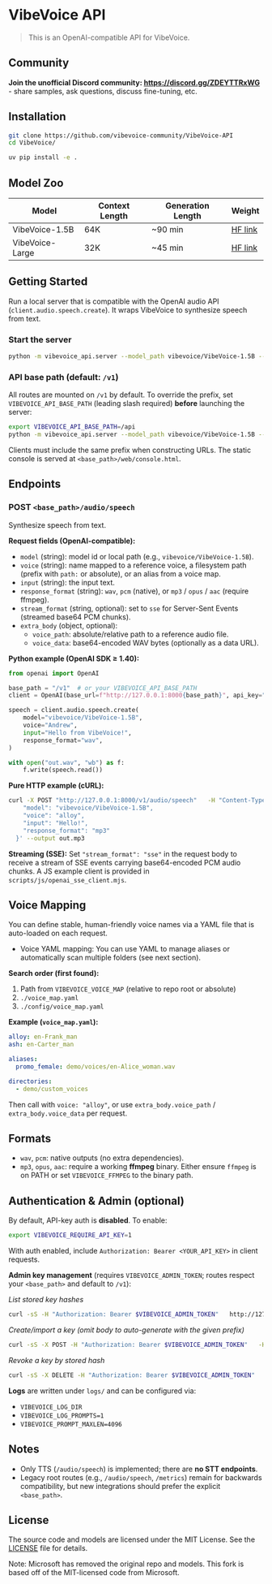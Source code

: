# VibeVoice API

> This is an OpenAI-compatible API for VibeVoice.

## Community

**Join the unofficial Discord community: https://discord.gg/ZDEYTTRxWG** - share samples, ask questions, discuss fine-tuning, etc.

## Installation

```bash
git clone https://github.com/vibevoice-community/VibeVoice-API
cd VibeVoice/

uv pip install -e .
```

## Model Zoo

| Model | Context Length | Generation Length |  Weight |
|-------|----------------|----------|----------|
| VibeVoice-1.5B | 64K | ~90 min | [HF link](https://huggingface.co/vibevoice/VibeVoice-1.5B) |
| VibeVoice-Large| 32K | ~45 min | [HF link](https://huggingface.co/vibevoice/VibeVoice-7B) |

## Getting Started

Run a local server that is compatible with the OpenAI audio API (`client.audio.speech.create`). It wraps VibeVoice to synthesize speech from text.

### Start the server
```bash
python -m vibevoice_api.server --model_path vibevoice/VibeVoice-1.5B --port 8000
```

### API base path (default: `/v1`)
All routes are mounted on `/v1` by default. To override the prefix, set `VIBEVOICE_API_BASE_PATH` (leading slash required) **before** launching the server:
```bash
export VIBEVOICE_API_BASE_PATH=/api
python -m vibevoice_api.server --model_path vibevoice/VibeVoice-1.5B --port 8000
```
Clients must include the same prefix when constructing URLs. The static console is served at `<base_path>/web/console.html`.

## Endpoints

### POST `<base_path>/audio/speech`
Synthesize speech from text.

**Request fields (OpenAI-compatible):**
- `model` (string): model id or local path (e.g., `vibevoice/VibeVoice-1.5B`).
- `voice` (string): name mapped to a reference voice, a filesystem path (prefix with `path:` or absolute), or an alias from a voice map.
- `input` (string): the input text.
- `response_format` (string): `wav`, `pcm` (native), or `mp3` / `opus` / `aac` (require ffmpeg).
- `stream_format` (string, optional): set to `sse` for Server-Sent Events (streamed base64 PCM chunks).
- `extra_body` (object, optional):
  - `voice_path`: absolute/relative path to a reference audio file.
  - `voice_data`: base64-encoded WAV bytes (optionally as a data URL).

**Python example (OpenAI SDK ≥ 1.40):**
```python
from openai import OpenAI

base_path = "/v1"  # or your VIBEVOICE_API_BASE_PATH
client = OpenAI(base_url=f"http://127.0.0.1:8000{base_path}", api_key="<YOUR_API_KEY>")

speech = client.audio.speech.create(
    model="vibevoice/VibeVoice-1.5B",
    voice="Andrew",
    input="Hello from VibeVoice!",
    response_format="wav",
)

with open("out.wav", "wb") as f:
    f.write(speech.read())
```

**Pure HTTP example (cURL):**
```bash
curl -X POST "http://127.0.0.1:8000/v1/audio/speech"   -H "Content-Type: application/json"   -H "Authorization: Bearer <YOUR_API_KEY>"   -d '{
    "model": "vibevoice/VibeVoice-1.5B",
    "voice": "alloy",
    "input": "Hello!",
    "response_format": "mp3"
  }' --output out.mp3
```

**Streaming (SSE):**
Set `"stream_format": "sse"` in the request body to receive a stream of SSE events carrying base64-encoded PCM audio chunks. A JS example client is provided in `scripts/js/openai_sse_client.mjs`.

## Voice Mapping

You can define stable, human-friendly voice names via a YAML file that is auto-loaded on each request.
- Voice YAML mapping: You can use YAML to manage aliases or automatically scan multiple folders (see next section).

**Search order (first found):**
1. Path from `VIBEVOICE_VOICE_MAP` (relative to repo root or absolute)  
2. `./voice_map.yaml`  
3. `./config/voice_map.yaml`

**Example (`voice_map.yaml`):**
```yaml
alloy: en-Frank_man
ash: en-Carter_man

aliases:
  promo_female: demo/voices/en-Alice_woman.wav

directories:
  - demo/custom_voices
```

Then call with `voice: "alloy"`, or use `extra_body.voice_path` / `extra_body.voice_data` per request.

## Formats

- `wav`, `pcm`: native outputs (no extra dependencies).
- `mp3`, `opus`, `aac`: require a working **ffmpeg** binary. Either ensure `ffmpeg` is on PATH or set `VIBEVOICE_FFMPEG` to the binary path.

## Authentication & Admin (optional)

By default, API-key auth is **disabled**. To enable:
```bash
export VIBEVOICE_REQUIRE_API_KEY=1
```

With auth enabled, include `Authorization: Bearer <YOUR_API_KEY>` in client requests.

**Admin key management** (requires `VIBEVOICE_ADMIN_TOKEN`; routes respect your `<base_path>` and default to `/v1`):

_List stored key hashes_
```bash
curl -sS -H "Authorization: Bearer $VIBEVOICE_ADMIN_TOKEN"   http://127.0.0.1:8000/v1/admin/keys
```

_Create/import a key (omit body to auto-generate with the given prefix)_
```bash
curl -sS -X POST -H "Authorization: Bearer $VIBEVOICE_ADMIN_TOKEN"   -H "Content-Type: application/json"   -d '{"prefix": "sk-"}'   http://127.0.0.1:8000/v1/admin/keys
```

_Revoke a key by stored hash_
```bash
curl -sS -X DELETE -H "Authorization: Bearer $VIBEVOICE_ADMIN_TOKEN"   http://127.0.0.1:8000/v1/admin/keys/<key_hash>
```

**Logs** are written under `logs/` and can be configured via:
- `VIBEVOICE_LOG_DIR`
- `VIBEVOICE_LOG_PROMPTS=1`
- `VIBEVOICE_PROMPT_MAXLEN=4096`

## Notes
- Only TTS (`/audio/speech`) is implemented; there are **no STT endpoints**.
- Legacy root routes (e.g., `/audio/speech`, `/metrics`) remain for backwards compatibility, but new integrations should prefer the explicit `<base_path>`.


## License

The source code and models are licensed under the MIT License. See the [LICENSE](./LICENSE) file for details.

Note: Microsoft has removed the original repo and models. This fork is based off of the MIT-licensed code from Microsoft.
